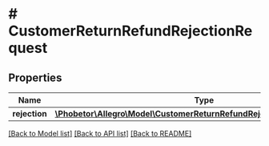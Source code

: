 # # CustomerReturnRefundRejectionRequest

## Properties

Name | Type | Description | Notes
------------ | ------------- | ------------- | -------------
**rejection** | [**\Phobetor\Allegro\Model\CustomerReturnRefundRejectionRequestRejection**](CustomerReturnRefundRejectionRequestRejection.md) |  |

[[Back to Model list]](../../README.md#models) [[Back to API list]](../../README.md#endpoints) [[Back to README]](../../README.md)
